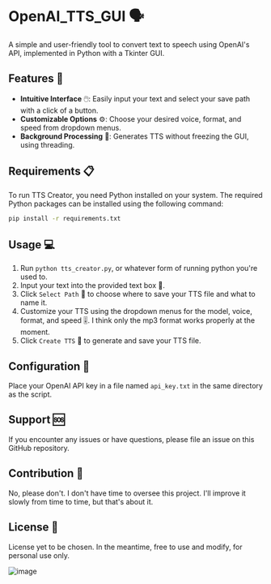 # OpenAI_TTS_GUI 🗣️

A simple and user-friendly tool to convert text to speech using OpenAI's API, implemented in Python with a Tkinter GUI.

## Features 🌟

- **Intuitive Interface** 🖱️: Easily input your text and select your save path with a click of a button.
- **Customizable Options** ⚙️: Choose your desired voice, format, and speed from dropdown menus.
- **Background Processing** 🔄: Generates TTS without freezing the GUI, using threading.

## Requirements 📋

To run TTS Creator, you need Python installed on your system. The required Python packages can be installed using the following command:

```bash
pip install -r requirements.txt
```

## Usage 💻

1. Run `python tts_creator.py`, or whatever form of running python you're used to.
2. Input your text into the provided text box 📝.
3. Click `Select Path` 📁 to choose where to save your TTS file and what to name it.
4. Customize your TTS using the dropdown menus for the model, voice, format, and speed 🎚️. I think only the mp3 format works properly at the moment.
5. Click `Create TTS` 🎉 to generate and save your TTS file.

## Configuration 🔧

Place your OpenAI API key in a file named `api_key.txt` in the same directory as the script.

## Support 🆘

If you encounter any issues or have questions, please file an issue on this GitHub repository.

## Contribution 🤝

No, please don't. I don't have time to oversee this project. I'll improve it slowly from time to time, but that's about it.

## License 📄

License yet to be chosen. In the meantime, free to use and modify, for personal use only.

![image](https://github.com/sm18lr88/OpenAI_TTS_GUI/assets/64564447/42b2e31b-59a2-40e6-95d6-dd216d8bee25)

